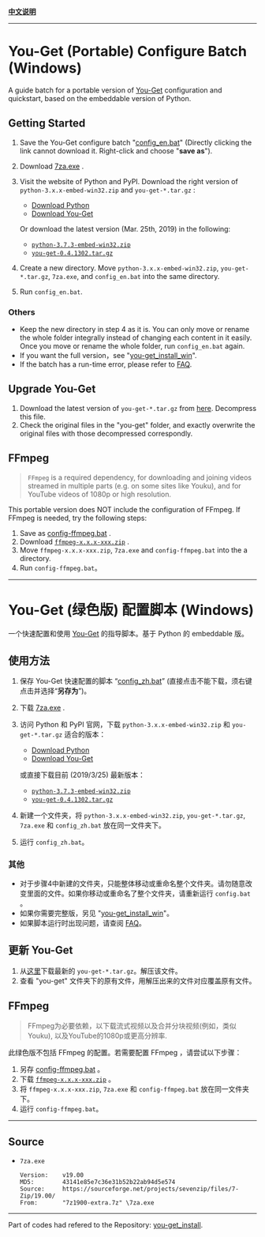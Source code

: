 **[中文说明](#you-get-绿色版-配置脚本-windows)**

---

# You-Get (Portable) Configure Batch (Windows)

A guide batch for a portable version of [You-Get](https://github.com/soimort/you-get) configuration and quickstart, based on the embeddable version of Python.

## Getting Started

1. Save the You-Get configure batch "[config_en.bat](https://raw.githubusercontent.com/LussacZheng/you-get_install_win/embed/config_en.bat)" (Directly clicking the link cannot download it. Right-click and choose "**save as**").

2. Download [7za.exe](https://raw.githubusercontent.com/LussacZheng/you-get_install_win/embed/7za.exe) .

3. Visit the website of Python and PyPI. Download the right version of `python-3.x.x-embed-win32.zip` and `you-get-*.tar.gz` :
   - [Download Python](https://www.python.org/downloads/)
   - [Download You-Get](https://pypi.org/project/you-get/#files)

   Or download the latest version (Mar. 25th, 2019) in the following: 
   - [`python-3.7.3-embed-win32.zip`](https://www.python.org/ftp/python/3.7.3/python-3.7.3-embed-win32.zip)
   - [`you-get-0.4.1302.tar.gz`](https://files.pythonhosted.org/packages/f6/d1/654c81e572109d91760402edf851220ed5276fdb10d8a135631426771946/you-get-0.4.1302.tar.gz)

4. Create a new directory. Move `python-3.x.x-embed-win32.zip`, `you-get-*.tar.gz`, `7za.exe`, and `config_en.bat` into the same directory.

5. Run `config_en.bat`.

### Others

- Keep the new directory in step 4 as it is. You can only move or rename the whole folder integrally instead of changing each content in it easily. Once you move or rename the whole folder, run `config_en.bat` again.
- If you want the full version，see "[you-get_install_win](https://github.com/LussacZheng/you-get_install_win)".
- If the batch has a run-time error, please refer to [FAQ](https://github.com/LussacZheng/you-get_install_win/wiki/FAQ).

## Upgrade You-Get

1. Download the latest version of `you-get-*.tar.gz` from [here](https://pypi.org/project/you-get/#files). Decompress this file. 
2. Check the original files in the "you-get" folder, and exactly overwrite the original files with those decompressed correspondly. 

## FFmpeg

> `FFmpeg` is a required dependency, for downloading and joining videos streamed in multiple parts (e.g. on some sites like Youku), and for YouTube videos of 1080p or high resolution.

This portable version does NOT include the configuration of FFmpeg. If FFmpeg is needed, try the following steps:
1. Save as [config-ffmpeg.bat](https://raw.githubusercontent.com/LussacZheng/you-get_install_win/embed/config-ffmpeg.bat) .
2. Download [`ffmpeg-x.x.x-xxx.zip`](https://ffmpeg.zeranoe.com/builds/) .
3. Move `ffmpeg-x.x.x-xxx.zip`, `7za.exe` and `config-ffmpeg.bat` into the a directory.
4. Run `config-ffmpeg.bat`。

---

# You-Get (绿色版) 配置脚本 (Windows)

一个快速配置和使用 [You-Get](https://github.com/soimort/you-get) 的指导脚本。基于 Python 的 embeddable 版。

## 使用方法

1. 保存 You-Get 快速配置的脚本 “[config_zh.bat](https://raw.githubusercontent.com/LussacZheng/you-get_install_win/embed/config_zh.bat)” (直接点击不能下载，须右键点击并选择“**另存为**”)。

2. 下载 [7za.exe](https://raw.githubusercontent.com/LussacZheng/you-get_install_win/embed/7za.exe) .

3. 访问 Python 和 PyPI 官网，下载 `python-3.x.x-embed-win32.zip` 和 `you-get-*.tar.gz` 适合的版本：
   - [Download Python](https://www.python.org/downloads/)
   - [Download You-Get](https://pypi.org/project/you-get/#files) 

   或直接下载目前 (2019/3/25) 最新版本：
   - [`python-3.7.3-embed-win32.zip`](https://www.python.org/ftp/python/3.7.3/python-3.7.3-embed-win32.zip)
   - [`you-get-0.4.1302.tar.gz`](https://files.pythonhosted.org/packages/f6/d1/654c81e572109d91760402edf851220ed5276fdb10d8a135631426771946/you-get-0.4.1302.tar.gz)

4. 新建一个文件夹，将 `python-3.x.x-embed-win32.zip`, `you-get-*.tar.gz`, `7za.exe` 和 `config_zh.bat` 放在同一文件夹下。

5. 运行 `config_zh.bat`。

### 其他

- 对于步骤4中新建的文件夹，只能整体移动或重命名整个文件夹。请勿随意改变里面的文件。如果你移动或重命名了整个文件夹，请重新运行 `config.bat` 。
- 如果你需要完整版，另见 "[you-get_install_win](https://github.com/LussacZheng/you-get_install_win)"。
- 如果脚本运行时出现问题，请查阅 [FAQ](https://github.com/LussacZheng/you-get_install_win/wiki/FAQ)。

## 更新 You-Get

1. 从[这里](https://pypi.org/project/you-get/#files)下载最新的 `you-get-*.tar.gz`。解压该文件。
2. 查看 "you-get" 文件夹下的原有文件，用解压出来的文件对应覆盖原有文件。

## FFmpeg

> FFmpeg为必要依赖，以下载流式视频以及合并分块视频(例如，类似Youku), 以及YouTube的1080p或更高分辨率.

此绿色版不包括 FFmpeg 的配置。若需要配置 FFmpeg ，请尝试以下步骤：
1. 另存 [config-ffmpeg.bat](https://raw.githubusercontent.com/LussacZheng/you-get_install_win/embed/config-ffmpeg.bat) 。
2. 下载 [`ffmpeg-x.x.x-xxx.zip`](https://ffmpeg.zeranoe.com/builds/) 。
3. 将 `ffmpeg-x.x.x-xxx.zip`, `7za.exe` 和 `config-ffmpeg.bat` 放在同一文件夹下。
4. 运行 `config-ffmpeg.bat`。

---

## Source

- `7za.exe`
  ```
  Version:    v19.00
  MD5:        43141e85e7c36e31b52b22ab94d5e574
  Source:     https://sourceforge.net/projects/sevenzip/files/7-Zip/19.00/
  From:       "7z1900-extra.7z" \7za.exe
  ```

---

Part of codes had refered to the Repository: [you-get_install](https://github.com/twlz0ne/you-get_install).
